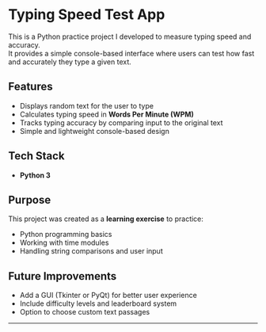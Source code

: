 # Typing Speed Test App

This is a Python practice project I developed to measure typing speed and accuracy.  
It provides a simple console-based interface where users can test how fast and accurately they type a given text.

## Features
- Displays random text for the user to type
- Calculates typing speed in **Words Per Minute (WPM)**
- Tracks typing accuracy by comparing input to the original text
- Simple and lightweight console-based design

## Tech Stack
- **Python 3**

## Purpose
This project was created as a **learning exercise** to practice:
- Python programming basics
- Working with time modules
- Handling string comparisons and user input

## Future Improvements
- Add a GUI (Tkinter or PyQt) for better user experience
- Include difficulty levels and leaderboard system
- Option to choose custom text passages

---
